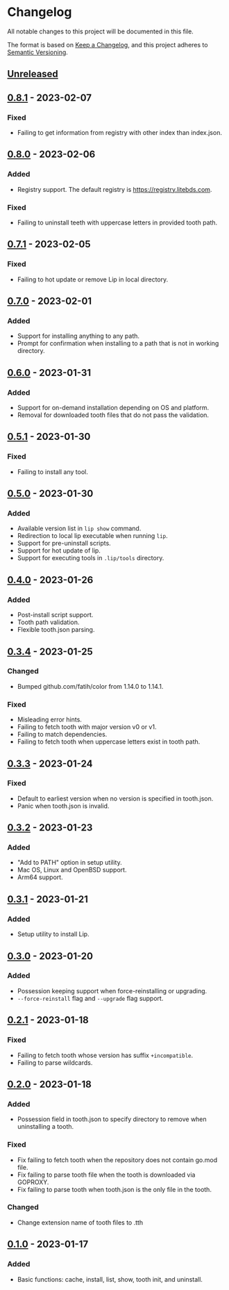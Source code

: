 # Changelog

All notable changes to this project will be documented in this file.

The format is based on [Keep a Changelog](https://keepachangelog.com/en/1.0.0/),
and this project adheres to [Semantic Versioning](https://semver.org/spec/v2.0.0.html).

## [Unreleased]

## [0.8.1] - 2023-02-07

### Fixed

- Failing to get information from registry with other index than index.json.

## [0.8.0] - 2023-02-06

### Added

- Registry support. The default registry is <https://registry.litebds.com>.

### Fixed

- Failing to uninstall teeth with uppercase letters in provided tooth path.

## [0.7.1] - 2023-02-05

### Fixed

- Failing to hot update or remove Lip in local directory.

## [0.7.0] - 2023-02-01

### Added

- Support for installing anything to any path.
- Prompt for confirmation when installing to a path that is not in working directory.

## [0.6.0] - 2023-01-31

### Added

- Support for on-demand installation depending on OS and platform.
- Removal for downloaded tooth files that do not pass the validation.

## [0.5.1] - 2023-01-30

### Fixed

- Failing to install any tool.

## [0.5.0] - 2023-01-30

### Added

- Available version list in `lip show` command.
- Redirection to local lip executable when running `lip`.
- Support for pre-uninstall scripts.
- Support for hot update of lip.
- Support for executing tools in `.lip/tools` directory.

## [0.4.0] - 2023-01-26

### Added

- Post-install script support.
- Tooth path validation.
- Flexible tooth.json parsing.

## [0.3.4] - 2023-01-25

### Changed

- Bumped github.com/fatih/color from 1.14.0 to 1.14.1.

### Fixed

- Misleading error hints.
- Failing to fetch tooth with major version v0 or v1.
- Failing to match dependencies.
- Failing to fetch tooth when uppercase letters exist in tooth path.

## [0.3.3] - 2023-01-24

### Fixed

- Default to earliest version when no version is specified in tooth.json.
- Panic when tooth.json is invalid.

## [0.3.2] - 2023-01-23

### Added

- "Add to PATH" option in setup utility.
- Mac OS, Linux and OpenBSD support.
- Arm64 support.

## [0.3.1] - 2023-01-21

### Added

- Setup utility to install Lip.

## [0.3.0] - 2023-01-20

### Added

- Possession keeping support when force-reinstalling or upgrading.
- `--force-reinstall` flag and `--upgrade` flag support.

## [0.2.1] - 2023-01-18

### Fixed

- Failing to fetch tooth whose version has suffix `+incompatible`.
- Failing to parse wildcards.

## [0.2.0] - 2023-01-18

### Added

- Possession field in tooth.json to specify directory to remove when uninstalling a tooth.

### Fixed

- Fix failing to fetch tooth when the repository does not contain go.mod file.
- Fix failing to parse tooth file when the tooth is downloaded via GOPROXY.
- Fix failing to parse tooth when tooth.json is the only file in the tooth.

### Changed

- Change extension name of tooth files to .tth

## [0.1.0] - 2023-01-17

### Added

- Basic functions: cache, install, list, show, tooth init, and uninstall.

[unreleased]: https://github.com/LiteLDev/Lip/compare/v0.8.1...HEAD
[0.8.1]: https://github.com/LiteLDev/Lip/compare/v0.8.0...v0.8.1
[0.8.0]: https://github.com/LiteLDev/Lip/compare/v0.7.1...v0.8.0
[0.7.1]: https://github.com/LiteLDev/Lip/compare/v0.7.0...v0.7.1
[0.7.0]: https://github.com/LiteLDev/Lip/compare/v0.6.0...v0.7.0
[0.6.0]: https://github.com/LiteLDev/Lip/compare/v0.5.1...v0.6.0
[0.5.1]: https://github.com/LiteLDev/Lip/compare/v0.4.0...v0.5.1
[0.5.0]: https://github.com/LiteLDev/Lip/compare/v0.4.0...v0.5.0
[0.4.0]: https://github.com/LiteLDev/Lip/compare/v0.3.4...v0.4.0
[0.3.4]: https://github.com/LiteLDev/Lip/compare/v0.3.3...v0.3.4
[0.3.3]: https://github.com/LiteLDev/Lip/compare/v0.3.2...v0.3.3
[0.3.2]: https://github.com/LiteLDev/Lip/compare/v0.3.1...v0.3.2
[0.3.1]: https://github.com/LiteLDev/Lip/compare/v0.3.0...v0.3.1
[0.3.0]: https://github.com/LiteLDev/Lip/compare/v0.2.1...v0.3.0
[0.2.1]: https://github.com/LiteLDev/Lip/compare/v0.2.0...v0.2.1
[0.2.0]: https://github.com/LiteLDev/Lip/compare/v0.1.0...v0.2.0
[0.1.0]: https://github.com/LiteLDev/Lip/releases/tag/v0.1.0

